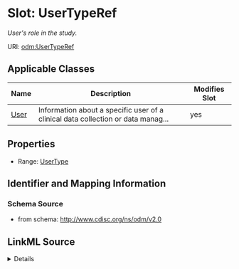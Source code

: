 # Slot: UserTypeRef


_User's role in the study._



URI: [odm:UserTypeRef](http://www.cdisc.org/ns/odm/v2.0/UserTypeRef)



<!-- no inheritance hierarchy -->




## Applicable Classes

| Name | Description | Modifies Slot |
| --- | --- | --- |
[User](User.md) | Information about a specific user of a clinical data collection or data manag... |  yes  |







## Properties

* Range: [UserType](UserType.md)





## Identifier and Mapping Information







### Schema Source


* from schema: http://www.cdisc.org/ns/odm/v2.0




## LinkML Source

<details>
```yaml
name: UserTypeRef
description: User's role in the study.
from_schema: http://www.cdisc.org/ns/odm/v2.0
rank: 1000
alias: UserTypeRef
domain_of:
- User
range: UserType

```
</details>